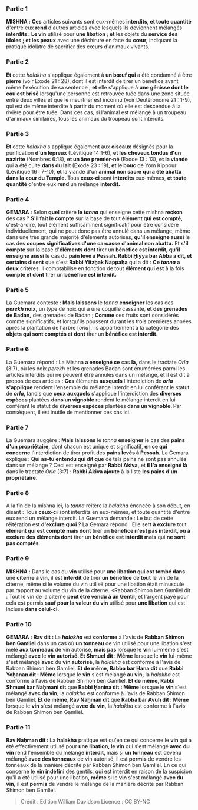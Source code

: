
### Partie 1
<strong>MISHNA :</strong> <b>Ces</b> articles suivants sont eux-mêmes <b>interdits, et toute quantité</b> d'entre eux <b>rend</b> d'autres articles avec lesquels ils deviennent mélangés <b>interdits : Le vin</b> utilisé pour <b>une libation ; et</b> les objets du <b>service des idoles ; et les peaux</b> avec une déchirure en face du <b>cœur,</b> indiquant la pratique idolâtre de sacrifier des cœurs d'animaux vivants.

### Partie 2
<b>Et</b> cette <i>halakha</i> s'applique également à <b>un bœuf qui</b> a été condamné à être <b>pierre</b> (voir Exode 21 : 28), dont il est interdit de tirer un bénéfice avant même l'exécution de sa sentence ; <b>et</b> elle s'applique à <b>une génisse dont le cou est brisé</b> lorsqu'une personne est retrouvée tuée dans une zone située entre deux villes et que le meurtrier est inconnu (voir Deutéronome 21 : 1-9), qui est de même interdite à partir du moment où elle est descendue à la rivière pour être tuée. Dans ces cas, si l'animal est mélangé à un troupeau d'animaux similaires, tous les animaux du troupeau sont interdits.

### Partie 3
<b>Et</b> cette <i>halakha</i> s'applique également aux <b>oiseaux</b> désignés pour la purification <b>d'un lépreux</b> (Lévitique 14:1-6), <b>et les</b> <b>cheveux tondus d'un nazirite</b> (Nombres 6:18), <b>et un âne premier-né</b> (Exode 13 : 13), <b>et la viande</b> qui a été cuite <b>dans du lait</b> (Exode 23 : 19), <b>et le bouc</b> de Yom Kippour (Lévitique 16 : 7-10), <b>et</b> la viande d'un <b>animal non sacré</b> <b>qui a été abattu dans la</b> <b>cour du Temple. </b> Tous <b>ceux-ci</b> sont <b>interdits</b> eux-mêmes, <b>et toute quantité</b> d'entre eux <b>rend</b> un mélange <b>interdit.</b>

### Partie 4
<strong>GEMARA : </strong>Selon <b>quel</b> critère <b>le <i>tanna</i></b> qui enseigne cette mishna <b>reckon</b> des cas ? <b>S'il fait le compte</b> sur la base de tout <b>élément qui est compté,</b> c'est-à-dire, tout élément suffisamment significatif pour être considéré individuellement, qui ne peut donc pas être annulé dans un mélange, même dans une très grande majorité d'éléments autorisés, <b>qu'il enseigne aussi</b> le cas des <b>coupes significatives d'une <b>carcasse d'animal</b> non abattu.</b> Et <b>s'il compte</b> sur la base d'<b>éléments dont</b> tirer un <b>bénéfice est interdit, qu'il enseigne aussi</b> le cas du <b>pain levé à Pessah. Rabbi Ḥiyya bar Abba a dit, et certains disent</b> que c'est <b>Rabbi Yitzḥak Nappaḥa</b> qui a dit : <b>Ce <i>tanna</i> a deux</b> critères. Il comptabilise en fonction de tout <b>élément qui est</b> à la fois <b>compté et dont</b> tirer un <b>bénéfice est interdit.</b>

### Partie 5
La Guemara conteste : <b>Mais laissons</b> le <i>tanna</i> <b>enseigner</b> les cas des <b><i>perekh</i> noix,</b> un type de noix qui a une coquille cassante, <b>et des grenades de Badan,</b> des grenades de Badan ; <b>Comme</b> ces fruits sont considérés comme significatifs, et lorsqu'ils poussent durant les trois premières années après la plantation de l'arbre [<i>orla</i>], ils appartiennent à la catégorie des <b>objets qui sont comptés et dont</b> tirer un <b>bénéfice est interdit. </b>

### Partie 6
La Guemara répond : La Mishna <b>a enseigné ce</b> cas <b>là,</b> dans le tractate <i>Orla</i> (3:7), où les noix <i>perekh</i> et les grenades Badan sont énumérées parmi les articles interdits qui ne peuvent être annulés dans un mélange, et il est dit à propos de ces articles : <b>Ces</b> éléments <b>auxquels</b> l'interdiction de <b><i>orla</i> s'applique</b> rendent l'ensemble du mélange interdit en lui conférant le statut de <b><i>orla</i>, </b> tandis que <b>ceux auxquels</b> s'applique l'interdiction des <b>diverses espèces</b> plantées <b>dans un vignoble</b> rendent le mélange interdit en lui conférant le statut de <b>diverses espèces</b> plantées <b>dans un vignoble. </b> Par conséquent, il est inutile de mentionner ces cas ici.

### Partie 7
La Guemara suggère : <b>Mais laissons</b> le <i>tanna</i> <b>enseigner</b> le cas des <b>pains d'un propriétaire,</b> dont chacun est unique et significatif, <b>en ce qui concerne</b> l'interdiction de tirer profit des <b>pains levés à Pessah.</b> La Gemara explique : <b>Qui as-tu entendu qui dit que</b> de tels pains ne sont pas annulés dans un mélange ? Ceci est enseigné par <b>Rabbi Akiva,</b> et <b>il l'a enseigné là</b> dans le tractate <i>Orla</i> (3:7) : <b>Rabbi Akiva ajoute</b> à la liste <b>les pains d'un propriétaire.</b>

### Partie 8
A la fin de la mishna ici, la <i>tanna</i> réitère la <i>halakha</i> énoncée à son début, en disant : Tous <b>ceux-ci</b> sont interdits en eux-mêmes, et toute quantité d'entre eux rend un mélange interdit. La Guemara demande : Le but de cette réitération est <b>d'exclure quoi ?</b> La Gemara répond : Elle sert <b>à exclure</b> tout <b>élément qui est compté mais dont</b> tirer un <b>bénéfice n'est pas interdit, ou à exclure des éléments dont</b> tirer un <b>bénéfice est interdit mais</b> qui <b>ne sont pas comptés.</b>

### Partie 9
<strong>MISHNA :</strong> Dans le cas du <b>vin</b> utilisé pour <b>une libation qui est tombé dans</b> une <b>citerne à vin,</b> il est <b>interdit</b> de tirer <b>un bénéfice</b> de <b>tout</b> le vin de la citerne, même si le volume du vin utilisé pour une libation était minuscule par rapport au volume du vin de la citerne. <Rabban Shimon ben Gamliel dit : Tout le</b> vin de la citerne <b>peut être vendu à un Gentil,</b> et l'argent payé pour cela est permis <b>sauf pour la valeur du vin</b> utilisé pour <b>une libation</b> qui est incluse <b>dans celui-ci.</b>

### Partie 10
<strong>GEMARA :</strong> <b>Rav dit : </b> La <b><i>halakha</i></b> est <b>conforme</b> à l'avis de <b>Rabban Shimon ben Gamliel</b> dans un cas où <b>un tonneau</b> de vin utilisé pour une libation s'est mêlé <b>aux tonneaux</b> de vin autorisé, <b>mais pas</b> lorsque le <b>vin</b> lui-même s'est mélangé <b>avec</b> le <b>vin autorisé. Et Shmuel dit : Même</b> lorsque le <b>vin</b> lui-même s'est mélangé <b>avec</b> du <b>vin autorisé,</b> la <i>halakha</i> est conforme à l'avis de Rabban Shimon ben Gamliel. <b>Et de même, Rabba bar Ḥana dit</b> que <b>Rabbi Yoḥanan dit : Même</b> lorsque le <b>vin</b> s'est mélangé <b>au vin,</b> la <i>halakha</i> est conforme à l'avis de Rabban Shimon ben Gamliel. <b>Et de même, Rabbi Shmuel bar Naḥmani dit</b> que <b>Rabbi Ḥanina dit : Même</b> lorsque le <b>vin</b> s'est mélangé <b>avec du vin,</b> la <i>halakha</i> est conforme à l'avis de Rabban Shimon ben Gamliel. <b>Et de même, Rav Naḥman dit</b> que <b>Rabba bar Avuh dit : Même</b> lorsque le <b>vin</b> s'est mélangé <b>avec du vin,</b> la <i>halakha</i> est conforme à l'avis de Rabban Shimon ben Gamliel.

### Partie 11
<b>Rav Naḥman dit : </b> La <b>halakha</i></b> pratique est qu'en ce qui concerne le <b>vin</b> qui a été effectivement utilisé pour <b>une libation, le vin</b> qui s'est mélangé <b>avec du vin</b> rend l'ensemble du mélange <b>interdit, </b> mais si <b>un tonneau</b> est devenu mélangé <b>avec des tonneaux</b> de vin autorisé, il est <b>permis</b> de vendre les tonneaux de la manière décrite par Rabban Shimon ben Gamliel. En ce qui concerne le <b>vin indéfini</b> des gentils, qui est interdit en raison de la suspicion qu'il a été utilisé pour une libation, <b>même</b> si le <b>vin</b> s'est mélangé <b>avec du vin,</b> il est <b>permis</b> de vendre le mélange de la manière décrite par Rabban Shimon ben Gamliel.

>Crédit : Edition William Davidson
>Licence : CC BY-NC